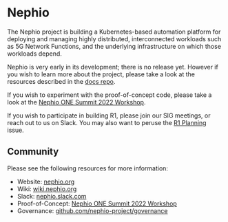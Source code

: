 # Nephio

The Nephio project is building a Kubernetes-based automation platform for
deploying and managing highly distributed, interconnected workloads such as 5G
Network Functions, and the underlying infrastructure on which those workloads
depend.

Nephio is very early in its development; there is no release yet. However if you
wish to learn more about the project, please take a look at the resources described
in the [docs repo](https://github.com/nephio-project/docs).

If you wish to experiment with the proof-of-concept code, please take a look at the
[Nephio ONE Summit 2022 Workshop](https://github.com/nephio-project/one-summit-22-workshop).

If you wish to participate in building R1, please join our SIG meetings, or reach out to
us on Slack. You may also want to peruse the [R1 Planning](https://github.com/nephio-project/nephio/issues/6)
issue.

## Community

Please see the following resources for more information:
  * Website: [nephio.org](https://nephio.org)
  * Wiki: [wiki.nephio.org](https://wiki.nephio.org)
  * Slack: [nephio.slack.com](https://nephio.slack.com)
  * Proof-of-Concept:
    [Nephio ONE Summit 2022 Workshop](https://github.com/nephio-project/one-summit-22-workshop)
  * Governance:
    [github.com/nephio-project/governance](https://github.com/nephio-project/governance)

